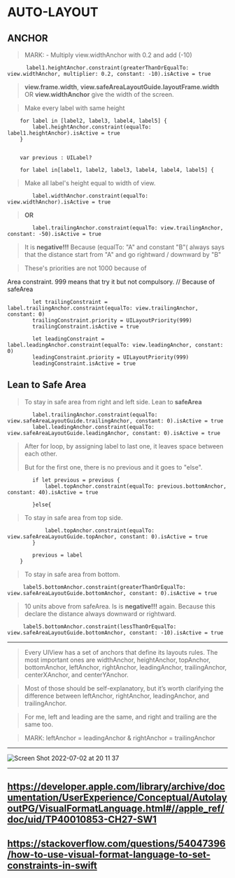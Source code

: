 # AUTO-LAYOUT


## ANCHOR

> MARK: - Multiply view.widthAnchor with 0.2 and add (-10)
> 
          label1.heightAnchor.constraint(greaterThanOrEqualTo: view.widthAnchor, multiplier: 0.2, constant: -10).isActive = true

> **view.frame.width**, **view.safeAreaLayoutGuide.layoutFrame.width** OR **view.widthAnchor** give the width of the screen.
        
        
> Make every label with same height
        
        for label in [label2, label3, label4, label5] {
            label.heightAnchor.constraint(equalTo: label1.heightAnchor).isActive = true
        }
        
 
        var previous : UILabel?

        for label in[label1, label2, label3, label4, label4, label5] {
          
> Make all label's height equal to width of view.

            label.widthAnchor.constraint(equalTo: view.widthAnchor).isActive = true
            
> **OR**
             
            label.trailingAnchor.constraint(equalTo: view.trailingAnchor, constant: -50).isActive = true
            
> It is **negative!!!** Because (equalTo: "A" and constant "B"( always says that the distance start from "A" and go rightward / downward by "B"
>
            
> These's priorities are not 1000 because of 


Area constraint. 999 means that try it but not compulsory. // Because of safeArea

            let trailingConstraint = label.trailingAnchor.constraint(equalTo: view.trailingAnchor, constant: 0)
            trailingConstraint.priority = UILayoutPriority(999)
            trailingConstraint.isActive = true

            let leadingConstraint = label.leadingAnchor.constraint(equalTo: view.leadingAnchor, constant: 0)
            leadingConstraint.priority = UILayoutPriority(999)
            leadingConstraint.isActive = true
  
## Lean to Safe Area

>To stay in safe area from right and left side. Lean to **safeArea**

            label.trailingAnchor.constraint(equalTo: view.safeAreaLayoutGuide.trailingAnchor, constant: 0).isActive = true
            label.leadingAnchor.constraint(equalTo: view.safeAreaLayoutGuide.leadingAnchor, constant: 0).isActive = true
            
         
> After for loop, by assigning label to last one, it leaves space between each other.
>
> But for the first one, there is no previous and it goes to "else".
>
            if let previous = previous {
                label.topAnchor.constraint(equalTo: previous.bottomAnchor, constant: 40).isActive = true
                
            }else{

> To stay in safe area from top side.
>
                label.topAnchor.constraint(equalTo: view.safeAreaLayoutGuide.topAnchor, constant: 0).isActive = true
            }
            
            previous = label
        }
        
> To stay in safe area from bottom.

         label5.bottomAnchor.constraint(greaterThanOrEqualTo: view.safeAreaLayoutGuide.bottomAnchor, constant: 0).isActive = true
         
> 10 units above from safeArea. Is is **negative!!!** again. Because this declare the distance always downward or rightward.
         
         label5.bottomAnchor.constraint(lessThanOrEqualTo: view.safeAreaLayoutGuide.bottomAnchor, constant: -10).isActive = true

     
        
---        

> Every UIView has a set of anchors that define its layouts rules. The most important ones are widthAnchor, heightAnchor, topAnchor, bottomAnchor, leftAnchor, rightAnchor, leadingAnchor, trailingAnchor, centerXAnchor, and centerYAnchor.

> Most of those should be self-explanatory, but it’s worth clarifying the difference between leftAnchor, rightAnchor, leadingAnchor, and trailingAnchor.
       
> For me, left and leading are the same, and right and trailing are the same too.
    
> MARK: leftAnchor = leadingAnchor  &  rightAnchor = trailingAnchor

---


![Screen Shot 2022-07-02 at 20 11 37](https://user-images.githubusercontent.com/50085545/177215651-e4ab5a70-6d42-49cc-b3e0-4150b5dbc85d.png)

---
https://developer.apple.com/library/archive/documentation/UserExperience/Conceptual/AutolayoutPG/VisualFormatLanguage.html#//apple_ref/doc/uid/TP40010853-CH27-SW1
---
https://stackoverflow.com/questions/54047396/how-to-use-visual-format-language-to-set-constraints-in-swift
---        
       
